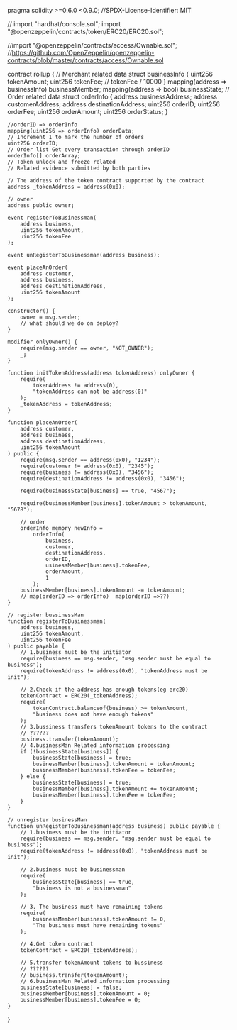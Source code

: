 pragma solidity >=0.6.0 <0.9.0;
//SPDX-License-Identifier: MIT

// import "hardhat/console.sol";
import "@openzeppelin/contracts/token/ERC20/ERC20.sol";

//import "@openzeppelin/contracts/access/Ownable.sol"; //https://github.com/OpenZeppelin/openzeppelin-contracts/blob/master/contracts/access/Ownable.sol

contract rollup {
    // Merchant related data
    struct businessInfo {
        uint256 tokenAmount;
        uint256 tokenFee; // tokenFee / 10000
    }
    mapping(address => businessInfo) businessMember;
    mapping(address => bool) businessState;
    // Order related data
    struct orderInfo {
        address businessAddress;
        address customerAddress;
        address destinationAddress;
        uint256 orderID;
        uint256 orderFee;
        uint256 orderAmount;
        uint256 orderStatus;
    }

    //orderID => orderInfo
    mapping(uint256 => orderInfo) orderData;
    // Increment 1 to mark the number of orders
    uint256 orderID;
    // Order list Get every transaction through orderID
    orderInfo[] orderArray;
    // Token unlock and freeze related
    // Related evidence submitted by both parties

    // The address of the token contract supported by the contract
    address _tokenAddress = address(0x0);

    // owner
    address public owner;

    event registerToBusinessman(
        address business,
        uint256 tokenAmount,
        uint256 tokenFee
    );

    event unRegisterToBusinessman(address business);

    event placeAnOrder(
        address customer,
        address business,
        address destinationAddress,
        uint256 tokenAmount
    );

    constructor() {
        owner = msg.sender;
        // what should we do on deploy?
    }

    modifier onlyOwner() {
        require(msg.sender == owner, "NOT_OWNER");
        _;
    }

    function initTokenAddress(address tokenAddress) onlyOwner {
        require(
            tokenAddress != address(0),
            "tokenAddress can not be address(0)"
        );
        _tokenAddress = tokenAddress;
    }

    function placeAnOrder(
        address customer,
        address business,
        address destinationAddress,
        uint256 tokenAmount
    ) public {
        require(msg.sender == address(0x0), "1234");
        require(customer != address(0x0), "2345");
        require(business != address(0x0), "3456");
        require(destinationAddress != address(0x0), "3456");

        require(businessState[business] == true, "4567");

        require(businessMember[business].tokenAmount > tokenAmount, "5678");

        // order
        orderInfo memory newInfo =
            orderInfo(
                business,
                customer,
                destinationAddress,
                orderID,
                usinessMember[business].tokenFee,
                orderAmount,
                1
            );
        businessMember[business].tokenAmount -= tokenAmount;
        // map(orderID => orderInfo)  map(orderID =>??)
    }

    // register bussinessMan
    function registerToBusinessman(
        address business,
        uint256 tokenAmount,
        uint256 tokenFee
    ) public payable {
        // 1.business must be the initiator
        require(business == msg.sender, "msg.sender must be equal to business");
        require(tokenAddress != address(0x0), "tokenAddress must be init");

        // 2.Check if the address has enough tokens(eg erc20)
        tokenContract = ERC20(_tokenAddress);
        require(
            tokenContract.balanceof(business) >= tokenAmount,
            "business does not have enough tokens"
        );
        // 3.bussiness transfers tokenAmount tokens to the contract
        // ??????
        business.transfer(tokenAmount);
        // 4.businessMan Related information processing
        if (!businessState[business]) {
            businessState[business] = true;
            businessMember[business].tokenAmount = tokenAmount;
            businessMember[business].tokenFee = tokenFee;
        } else {
            businessState[business] = true;
            businessMember[business].tokenAmount += tokenAmount;
            businessMember[business].tokenFee = tokenFee;
        }
    }

    // unregister businessMan
    function unRegisterToBusinessman(address business) public payable {
        // 1.business must be the initiator
        require(business == msg.sender, "msg.sender must be equal to business");
        require(tokenAddress != address(0x0), "tokenAddress must be init");

        // 2.business must be businessman
        require(
            businessState[business] == true,
            "business is not a businessman"
        );

        // 3. The business must have remaining tokens
        require(
            businessMember[business].tokenAmount != 0,
            "The business must have remaining tokens"
        );

        // 4.Get token contract
        tokenContract = ERC20(_tokenAddress);

        // 5.transfer tokenAmount tokens to bussiness
        // ??????
        // business.transfer(tokenAmount);
        // 6.businessMan Related information processing
        businessState[business] = false;
        businessMember[business].tokenAmount = 0;
        businessMember[business].tokenFee = 0;
    }
}
